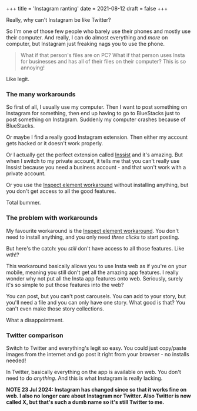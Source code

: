 +++
title = 'Instagram ranting'
date = 2021-08-12
draft = false
+++

<!-- meta:
- title: Instagram ranting
- template: archive
- date: 12. August 2021
- tags: features, public, instagram, rants
- img-header: https://i.imgur.com/R8jDPFS.jpg
- img-alt: Photo by NordWood Themes on Unsplash
  
-->

Really, why can't Instagram be like Twitter?

So I'm one of those few people who barely use their phones and mostly use their computer. And really, I can do almost everything and _more_ on computer, but Instagram just freaking nags you to use the phone.

> What if that person's files are on PC? What if that person uses Insta for businesses and has all of their files on their computer? This is so annoying!

Like legit.

### The many workarounds

So first of all, I usually use my computer. Then I want to post something on Instagram for something, then end up having to go to BlueStacks just to post something on Instagram. Suddenly my computer crashes because of BlueStacks.

Or maybe I find a really good Instagram extension. Then either my account gets hacked or it doesn't work properly.

Or I actually get the perfect extension called [Inssist](https://inssist.com) and it's amazing. But when I switch to my private account, it tells me that you can't really use Inssist because you need a business account - and that won't work with a private account.

Or you use the [Inspect element workaround](../insta-web) without installing anything, but you don't get access to all the good features.

Total bummer.

### The problem with workarounds

My favourite workaround is the [Inspect element workaround](../insta-web). You don't need to install anything, and you only need _three clicks_ to start posting.

But here's the catch: you _still_ don't have access to all those features. Like wth!?

This workaround basically allows you to use Insta web as if you're on your mobile, meaning you still don't get all the amazing app features. I really wonder why not put all the Insta app features onto web. Seriously, surely it's so simple to put those features into the web?

You can post, but you can't post carousels. You can add to your story, but you'll need a file and you can only have one story. What good is that? You can't even make those story collections.

What a disappointment.

### Twitter comparison

Switch to Twitter and everything's legit so easy. You could just copy/paste images from the internet and go post it right from your browser - no installs needed!

In Twitter, basically everything on the app is available on web. You don't need to do _anything_. And this is what Instagram is really lacking.

**NOTE 23 Jul 2024: Instagram has changed since so that it works fine on web. I also no longer care about Instagram nor Twitter. Also Twitter is now called X, but that's such a dumb name so it's still Twitter to me.**
